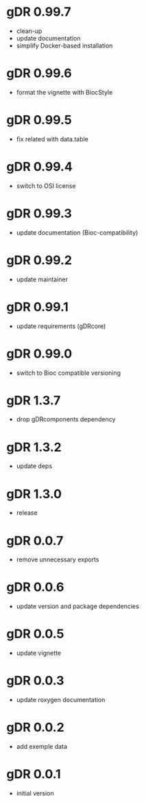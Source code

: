 # gDR 0.99.7
- clean-up
- update documentation
- simplify Docker-based installation

# gDR 0.99.6
- format the vignette with BiocStyle

# gDR 0.99.5
* fix related with data.table

# gDR 0.99.4
* switch to OSI license

# gDR 0.99.3
* update documentation (Bioc-compatibility)

# gDR 0.99.2
* update maintainer

# gDR 0.99.1
* update requirements (gDRcore)

# gDR 0.99.0
* switch to Bioc compatible versioning

# gDR 1.3.7
* drop gDRcomponents dependency

# gDR 1.3.2
* update deps

# gDR 1.3.0
* release

# gDR 0.0.7
* remove unnecessary exports

# gDR 0.0.6
* update version and package dependencies

# gDR 0.0.5
* update vignette

# gDR 0.0.3
* update roxygen documentation

# gDR 0.0.2
* add exemple data

# gDR 0.0.1
* initial version
